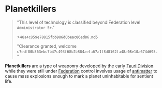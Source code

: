 # Planetkillers

> "This level of technology is classified beyond Federation level `Administrator 5+`."
>
> \>`48a4c859e78815fbb986d0beac86ed86.md5`
>
> "Clearance granted, welcome `c7edf80b363ebc7b47c493f68b2b884aefa67a1f8d8162fa48a08e10a674d695`."

**Planetkillers** are a type of weaponry developed by the early [Tauri Division](../factions/tauri) while they were still under [Federation](../factions/federation) control involves usage of [antimatter](antimatter) to cause mass explosions enough to mark a planet uninhabitable for sentient life.
